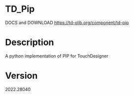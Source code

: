 # TD_Pip
DOCS and DOWNLOAD https://td-olib.org/component/td-pip

# Description
A python implementation of PIP for TouchDesigner

# Version
2022.28040

